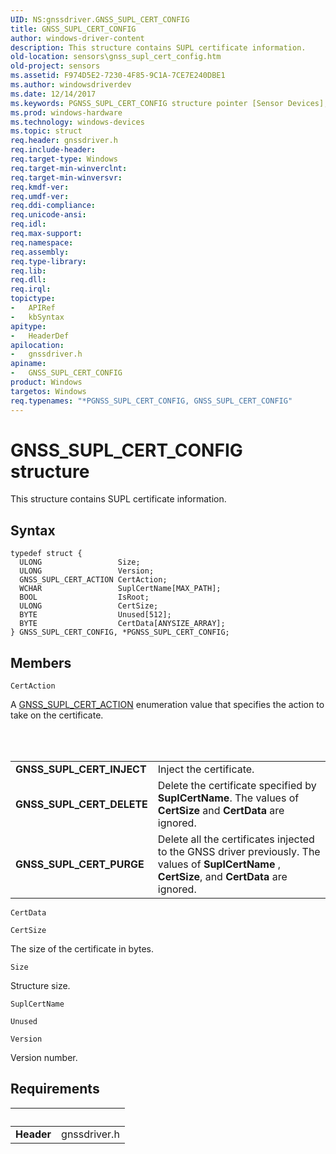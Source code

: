 ```yaml
---
UID: NS:gnssdriver.GNSS_SUPL_CERT_CONFIG
title: GNSS_SUPL_CERT_CONFIG
author: windows-driver-content
description: This structure contains SUPL certificate information.
old-location: sensors\gnss_supl_cert_config.htm
old-project: sensors
ms.assetid: F974D5E2-7230-4F85-9C1A-7CE7E240DBE1
ms.author: windowsdriverdev
ms.date: 12/14/2017
ms.keywords: PGNSS_SUPL_CERT_CONFIG structure pointer [Sensor Devices], gnssdriver/PGNSS_SUPL_CERT_CONFIG, PGNSS_SUPL_CERT_CONFIG, GNSS_SUPL_CERT_CONFIG, gnssdriver/GNSS_SUPL_CERT_CONFIG, sensors.gnss_supl_cert_config, *PGNSS_SUPL_CERT_CONFIG, GNSS_SUPL_CERT_CONFIG structure [Sensor Devices]
ms.prod: windows-hardware
ms.technology: windows-devices
ms.topic: struct
req.header: gnssdriver.h
req.include-header: 
req.target-type: Windows
req.target-min-winverclnt: 
req.target-min-winversvr: 
req.kmdf-ver: 
req.umdf-ver: 
req.ddi-compliance: 
req.unicode-ansi: 
req.idl: 
req.max-support: 
req.namespace: 
req.assembly: 
req.type-library: 
req.lib: 
req.dll: 
req.irql: 
topictype:
-	APIRef
-	kbSyntax
apitype:
-	HeaderDef
apilocation:
-	gnssdriver.h
apiname:
-	GNSS_SUPL_CERT_CONFIG
product: Windows
targetos: Windows
req.typenames: "*PGNSS_SUPL_CERT_CONFIG, GNSS_SUPL_CERT_CONFIG"
---
```


# GNSS_SUPL_CERT_CONFIG structure
This structure contains SUPL certificate information.

## Syntax
````
typedef struct {
  ULONG                 Size;
  ULONG                 Version;
  GNSS_SUPL_CERT_ACTION CertAction;
  WCHAR                 SuplCertName[MAX_PATH];
  BOOL                  IsRoot;
  ULONG                 CertSize;
  BYTE                  Unused[512];
  BYTE                  CertData[ANYSIZE_ARRAY];
} GNSS_SUPL_CERT_CONFIG, *PGNSS_SUPL_CERT_CONFIG;
````

## Members


`CertAction`

A <a href="..\gnssdriver\ne-gnssdriver-gnss_supl_cert_action.md">GNSS_SUPL_CERT_ACTION</a> enumeration value that specifies the action to take on the certificate.
<table></table> 
<table>
<tr>
<td>
<b>GNSS_SUPL_CERT_INJECT</b>

</td>
<td>
Inject the certificate.

</td>
</tr>
<tr>
<td>
<b>GNSS_SUPL_CERT_DELETE</b>

</td>
<td>
Delete the certificate specified by <b>SuplCertName</b>. The values of <b>CertSize</b> and <b>CertData</b> are ignored.

</td>
</tr>
<tr>
<td>
<b>GNSS_SUPL_CERT_PURGE</b>

</td>
<td>
Delete all the certificates injected to the GNSS driver previously. The values of <b>SuplCertName</b> , <b>CertSize</b>, and <b>CertData</b> are ignored.

</td>
</tr>
</table>

`CertData`



`CertSize`

The size of the certificate in bytes.

`Size`

Structure size.

`SuplCertName`



`Unused`



`Version`

Version number.


## Requirements
| &nbsp; | &nbsp; |
| ---- |:---- |
| **Header** | gnssdriver.h |